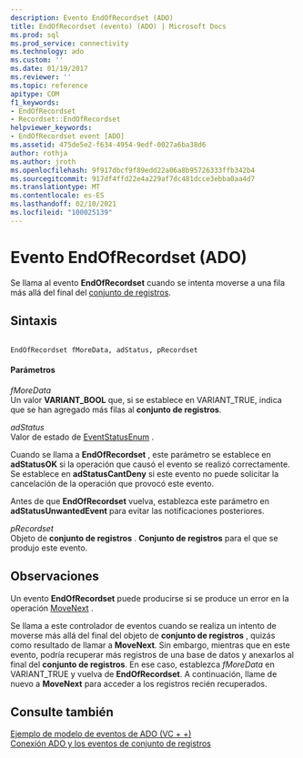 ```yaml
---
description: Evento EndOfRecordset (ADO)
title: EndOfRecordset (evento) (ADO) | Microsoft Docs
ms.prod: sql
ms.prod_service: connectivity
ms.technology: ado
ms.custom: ''
ms.date: 01/19/2017
ms.reviewer: ''
ms.topic: reference
apitype: COM
f1_keywords:
- EndOfRecordset
- Recordset::EndOfRecordset
helpviewer_keywords:
- EndOfRecordset event [ADO]
ms.assetid: 475de5e2-f634-4954-9edf-0027a6ba38d6
author: rothja
ms.author: jroth
ms.openlocfilehash: 9f917dbcf9f89edd22a06a8b95726333ffb342b4
ms.sourcegitcommit: 917df4ffd22e4a229af7dc481dcce3ebba0aa4d7
ms.translationtype: MT
ms.contentlocale: es-ES
ms.lasthandoff: 02/10/2021
ms.locfileid: "100025139"
---
```

# <a name="endofrecordset-event-ado"></a>Evento EndOfRecordset (ADO)
Se llama al evento **EndOfRecordset** cuando se intenta moverse a una fila más allá del final del [conjunto de registros](../../../ado/reference/ado-api/recordset-object-ado.md).  
  
## <a name="syntax"></a>Sintaxis  
  
```  
  
EndOfRecordset fMoreData, adStatus, pRecordset  
```  
  
#### <a name="parameters"></a>Parámetros  
 *fMoreData*  
 Un valor **VARIANT_BOOL** que, si se establece en VARIANT_TRUE, indica que se han agregado más filas al **conjunto de registros**.  
  
 *adStatus*  
 Valor de estado de [EventStatusEnum](../../../ado/reference/ado-api/eventstatusenum.md) .  
  
 Cuando se llama a **EndOfRecordset** , este parámetro se establece en **adStatusOK** si la operación que causó el evento se realizó correctamente. Se establece en **adStatusCantDeny** si este evento no puede solicitar la cancelación de la operación que provocó este evento.  
  
 Antes de que **EndOfRecordset** vuelva, establezca este parámetro en **adStatusUnwantedEvent** para evitar las notificaciones posteriores.  
  
 *pRecordset*  
 Objeto de **conjunto de registros** . **Conjunto de registros** para el que se produjo este evento.  
  
## <a name="remarks"></a>Observaciones  
 Un evento **EndOfRecordset** puede producirse si se produce un error en la operación [MoveNext](../../../ado/reference/ado-api/movefirst-movelast-movenext-and-moveprevious-methods-ado.md) .  
  
 Se llama a este controlador de eventos cuando se realiza un intento de moverse más allá del final del objeto de **conjunto de registros** , quizás como resultado de llamar a **MoveNext**. Sin embargo, mientras que en este evento, podría recuperar más registros de una base de datos y anexarlos al final del **conjunto de registros**. En ese caso, establezca *fMoreData* en VARIANT_TRUE y vuelva de **EndOfRecordset**. A continuación, llame de nuevo a **MoveNext** para acceder a los registros recién recuperados.  
  
## <a name="see-also"></a>Consulte también  
 [Ejemplo de modelo de eventos de ADO (VC + +)](../../../ado/reference/ado-api/ado-events-model-example-vc.md)   
 [Conexión ADO y los eventos de conjunto de registros](../../../ado/guide/data/ado-event-handler-summary.md)
